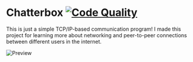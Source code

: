 # Chatterbox [![Code Quality](https://app.codacy.com/project/badge/Grade/5caedf5be3f3446196d7e1cb494b8217)](https://www.codacy.com/manual/dentolos19/SmRecipeModifier?utm_source=github.com&amp;utm_medium=referral&amp;utm_content=dentolos19/SmRecipeModifier&amp;utm_campaign=Badge_Grade)

This is just a simple TCP/IP-based communication program! I made this project for learning more about networking and peer-to-peer connections between different users in the internet.

![Preview](https://dentolos19.github.io/previews/chatterbox.png)